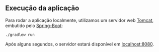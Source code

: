 Execução da aplicação
----

Para rodar a aplicação localmente, utilizamos um servidor web [Tomcat][TOMCAT], embutido pelo [Spring-Boot][SPRINGBOOT]:

```
./gradlew run
```

Após alguns segundos, o servidor estará disponível em [localhost:8080](http://localhost:8080/).

[TOMCAT]:http://tomcat.apache.org/
[SPRINGBOOT]:http://projects.spring.io/spring-boot/
